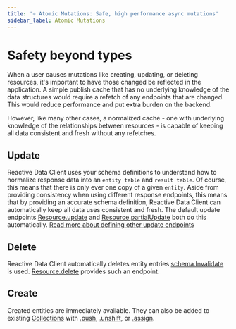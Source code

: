 ```yaml
---
title: '⚛ Atomic Mutations: Safe, high performance async mutations'
sidebar_label: Atomic Mutations
---
```


<head>
  <meta name="docsearch:pagerank" content="10"/>
</head>

# Safety beyond types

When a user causes mutations like creating, updating, or deleting resources, it's important
to have those changed be reflected in the application. A simple publish cache
that has no underlying knowledge of the data structures would require a refetch of any endpoints
that are changed. This would reduce performance and put extra burden on the backend.

However, like many other cases, a normalized cache - one with underlying knowledge of the relationships
between resources - is capable of keeping all data consistent and fresh without
any refetches.

## Update

Reactive Data Client uses your schema definitions to understand how to normalize response data into
an `entity table` and `result table`. Of course, this means that there is only ever one copy
of a given `entity`. Aside from providing consistency when using different response endpoints,
this means that by providing an accurate schema definition, Reactive Data Client can automatically keep
all data uses consistent and fresh. The default update endpoints [Resource.update](/rest/api/createResource#update) and
[Resource.partialUpdate](/rest/api/createResource#partialupdate) both do this automatically. [Read more about defining other
update endpoints](/rest/guides/side-effects)

## Delete

Reactive Data Client automatically deletes entity entries [schema.Invalidate](/rest/api/Invalidate) is used.
[Resource.delete](/rest/api/createResource#delete)
provides such an endpoint.

## Create

Created entities are immediately available. They can also be added to existing [Collections](/rest/api/Collection)
with [.push](/rest/api/RestEndpoint#push), [.unshift](/rest/api/RestEndpoint#unshift), or [.assign](/rest/api/RestEndpoint#assign).
